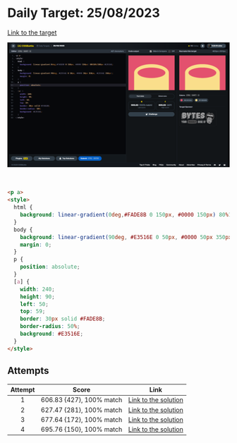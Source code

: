 # Daily Target: 25/08/2023

[Link to the target](https://cssbattle.dev/play/KCiU4kXaC4xknFRUd7N3)

![img](src/images/daily-target_2023-08-26.png)

<br>

```html
<p a>
<style>
  html {
    background: linear-gradient(0deg,#FADE8B 0 150px, #0000 150px) 80%10%/100px #E3516E;
  }
  body {
    background: linear-gradient(90deg, #E3516E 0 50px, #0000 50px 350px, #E3516E 350px);
    margin: 0;
  }
  p {
    position: absolute;
  }
  [a] {
    width: 240;
    height: 90;
    left: 50;
    top: 59;
    border: 30px solid #FADE8B;
    border-radius: 50%;
    background: #E3516E;
  }
</style>
```

## Attempts
| Attempt | Score | Link |
|:-:|:-:|:-:|
| 1 | 606.83 {427}, 100% match | [Link to the solution](daily-target_2023-08-26_attempt-01.html) |
| 2 | 627.47 {281}, 100% match | [Link to the solution](daily-target_2023-08-26_attempt-02.html) |
| 3 | 677.64 {172}, 100% match | [Link to the solution](daily-target_2023-08-26_attempt-03.html) |
| 4 | 695.76 {150}, 100% match | [Link to the solution](daily-target_2023-08-26_attempt-04.html) |
